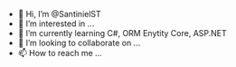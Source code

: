 - 👋 Hi, I’m @SantinielST
- 👀 I’m interested in ...
- 🌱 I’m currently learning C#, ORM Enytity Core, ASP.NET
- 💞️ I’m looking to collaborate on ...
- 📫 How to reach me ...

<!---
SantinielST/SantinielST is a ✨ special ✨ repository because its `README.md` (this file) appears on your GitHub profile.
You can click the Preview link to take a look at your changes.
--->
